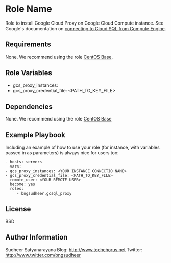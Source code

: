 Role Name
=========

Role to install Google Cloud Proxy on Google Cloud Compute instance. 
See Google's documentation on [connecting to Cloud SQL from Compute Engine](https://cloud.google.com/sql/docs/mysql/connect-compute-engine). 

Requirements
------------

None.
We recommend using the role [CentOS Base](https://galaxy.ansible.com/bngsudheer/centos_base/).

Role Variables
--------------

* gcs_proxy_instances: <YOUR INSTANCE CONNECTION NAME>
* gcs_proxy_credential_file: <PATH_TO_KEY_FILE>

Dependencies
------------

None.
We recommend using the role [CentOS Base](https://galaxy.ansible.com/bngsudheer/centos_base/)

Example Playbook
----------------

Including an example of how to use your role (for instance, with variables passed in as parameters) is always nice for users too:

    - hosts: servers
      vars: 
	- gcs_proxy_instances: <YOUR INSTANCE CONNECTIO NAME>
	- gcs_proxy_credential_file: <PATH_TO_KEY_FILE>
      remote_user: <YOUR REMOTE USER>
      become: yes
      roles:
         - bngsudheer.gcsql_proxy 

License
-------

BSD

Author Information
------------------
Sudheer Satyanarayana
Blog: http://www.techchorus.net
Twitter: http://www.twitter.com/bngsudheer
